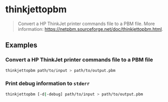 # thinkjettopbm

> Convert a HP ThinkJet printer commands file to a PBM file. More information: <https://netpbm.sourceforge.net/doc/thinkjettopbm.html>.

## Examples

### Convert a HP ThinkJet printer commands file to a PBM file

```bash
thinkjettopbm path/to/input > path/to/output.pbm
```

### Print debug information to `stderr`

```bash
thinkjettopbm [-d|-debug] path/to/input > path/to/output.pbm
```

